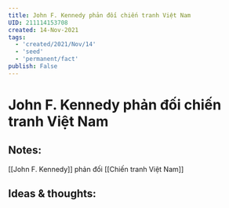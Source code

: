 ```yaml
---
title: John F. Kennedy phản đối chiến tranh Việt Nam
UID: 211114153708
created: 14-Nov-2021
tags:
  - 'created/2021/Nov/14'
  - 'seed'
  - 'permanent/fact'
publish: False
---
```

# John F. Kennedy phản đối chiến tranh Việt Nam

## Notes:
[[John F. Kennedy]] phản đối [[Chiến tranh Việt Nam]]

## Ideas & thoughts:


